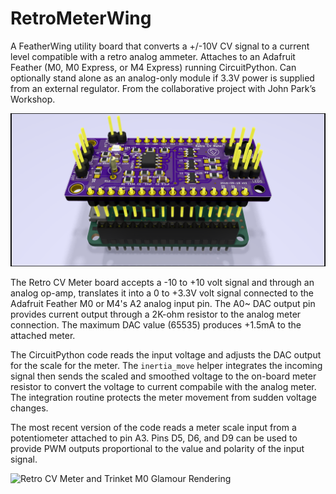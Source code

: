 # RetroMeterWing

A FeatherWing utility board that converts a +/-10V CV signal to a current level compatible with a retro analog ammeter. Attaches to an Adafruit Feather (M0, M0 Express, or M4 Express) running CircuitPython. Can optionally stand alone as an analog-only module if 3.3V power is supplied from an external regulator. From the collaborative project with John Park’s Workshop.

![Retro CV Meter and Trinket M0 Rendering](https://github.com/CedarGroveStudios/RetroMeterWing/blob/master/retro%20meter%20v03.png)

The Retro CV Meter board accepts a -10 to +10 volt signal and through an analog op-amp, translates it into a 0 to +3.3V volt signal connected to the Adafruit Feather M0 or M4's A2 analog input pin. The A0~ DAC output pin provides current output through a 2K-ohm resistor to the analog meter connection. The maximum DAC value (65535) produces +1.5mA to the attached meter.

The CircuitPython code reads the input voltage and adjusts the DAC output for the scale for the meter. The ``inertia_move`` helper integrates the incoming signal then sends the scaled and smoothed voltage to the on-board meter resistor to convert the voltage to current compabile with the analog meter. The integration routine protects the meter movement from sudden voltage changes.

The most recent version of the code reads a meter scale input from a potentiometer attached to pin A3. Pins D5, D6, and D9 can be used to provide PWM outputs proportional to the value and polarity of the input signal.

![Retro CV Meter and Trinket M0 Glamour Rendering](https://github.com/CedarGroveStudios/RetroMeter/blob/master/retro%20meter%20v03%20close.png)
